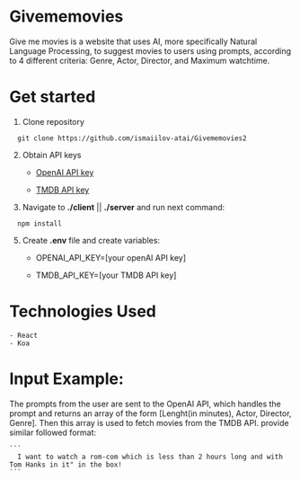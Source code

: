 # Givememovies


Give me movies is a website that uses AI, more specifically Natural Language Processing, to suggest movies to users using prompts, according to 4 different criteria: Genre, Actor, Director, and Maximum watchtime. 

# Get started

1. Clone repository 
  
  ```
    git clone https://github.com/ismaiilov-atai/Givememovies2
  ```

2. Obtain API keys
    
    -  [OpenAI API key](https://chat.openai.com/)
    
    -  [TMDB API key](https://www.themoviedb.org/)


4. Navigate to  **./client**    ||   **./server**  and run next command:

  ```
    npm install
  ```

5. Create **.env** file and create variables:
    
    - OPENAI_API_KEY=[your openAI API key]
  
    - TMDB_API_KEY=[your TMDB API key]
  

# Technologies Used

    - React
    - Koa

# Input Example:
  
  The prompts from the user are sent to the OpenAI API, which handles the prompt and returns an array of the form [Lenght(in minutes), Actor, Director, Genre]. Then this array is used to fetch movies from the TMDB API.
    provide similar followed format:
    
    ```
      I want to watch a rom-com which is less than 2 hours long and with Tom Hanks in it" in the box!
    ```




